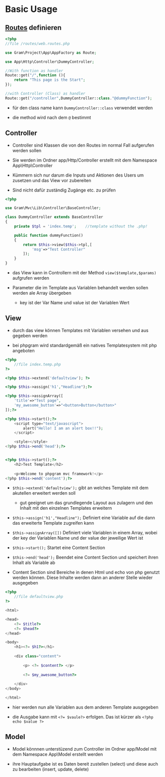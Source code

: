 # Basic Usage

## [Routes](routes.md) definieren 

````php
<?php
//file /routes/web.routes.php

use Gram\Project\App\AppFactory as Route;

use App\Http\Controller\DummyController;

//With function as handler
Route::get("/",function (){
	return "This page is the Start";
});

//with Controller (Class) as handler
Route::get("/controller",DummyController::class."@dummyFunction");
````
- für den class name kann `DummyController::class` verwendet werden

- die method wird nach dem `@` bestimmt


## Controller

- Controller sind Klassen die von den Routes im normal Fall aufgerufen werden sollen

- Sie werden im Ordner app/Http/Controller erstellt mit dem Namespace App\Http\Controller

- Kümmern sich nur darum die Inputs und Aktionen des Users um zusetzen und das View vor zubereiten

- Sind nicht dafür zuständig Zugänge etc. zu prüfen

````php
<?php

use Gram\Mvc\Lib\Controller\BaseController;

class DummyController extends BaseController
{
	private $tpl = 'index.temp';	//template without the .php!

	public function dummyFunction()
	{
		return $this->view($this->tpl,[
			'msg'=>"Test Controller"
		]);
	}
}
````

- das View kann in Controllern mit der Method `view($template,$params)` aufgrufen werden

- Parameter die im Template aus Variablen behandelt werden sollen werden ale Array übergeben

	- key ist der Var Name und value ist der Variablen Wert


## View

- durch das view können Templates mit Variablen versehen und aus gegeben werden

- bei phpgram wird standardgemäß ein natives Templatesystem mit php angeboten

````php
<?php
	//file index.temp.php
?>

<?php $this->extend('defaultview'); ?>

<?php $this->assign('h1',"Headline");?>

<?php $this->assignArray([
	'title'=>"Test page",
	'my_awesome_button'=>"<button>Button</button>"
]);?>

<?php $this->start();?>
	<script type="text/javascript">
		alert("Hello! I am an alert box!!");
	</script>

	<style></style>
<?php $this->end('head');?>


<?php $this->start();?>
	<h2>Test Template</h2>
	
	<p>Welcome to phpgram mvc framework!</p>
<?php $this->end('content');?>

````

- `$this->extend('defaultview');` gibt an welches Template mit dem akutellen erweitert werden soll
	- gut geeignet um das grundlegende Layout aus zulagern und den Inhalt mit den einzelnen Templates erweitern 

- `$this->assign('h1',"Headline");` Definiert eine Variable auf die dann das erweiterte Template zugreifen kann

- `$this->assignArray([])` Definiert viele Variablen in einem Array, wobei der key der Variablen Name und der value der jeweilige Wert ist

- `$this->start();` Startet eine Content Section

- `$this->end('head');` Beendet eine Content Section und speichert ihren Inhalt als Variable ab

- Content Section sind Bereiche in denen Html und echo von php genutzt werden können. Diese Inhalte werden dann an anderer Stelle wieder ausgegeben

````php
<?php
	//file defaultview.php
?>

<html>

<head>
	<?= $title?>
	<?= $head?>
</head>

<body>
	<h1><?= $h1?></h1>
	
	<div class="content">
		
		<p> <?= $content?> </p>
    	
    	<?= $my_awesome_button?>
    	
	</div>
</body>

</html>

````

- hier werden nun alle Variablen aus dem anderen Template ausgegeben

- die Ausgabe kann mit `<?= $vaule?>` erfolgen. Das ist kürzer als `<?php echo $value ?>`

## Model

- Model könnnen unterstüzend zum Controller im Ordner app/Model mit dem Namespace App\Model erstellt werden

- ihre Hauptaufgabe ist es Daten bereit zustellen (select) und diese auch zu bearbeiten (insert, update, delete)
